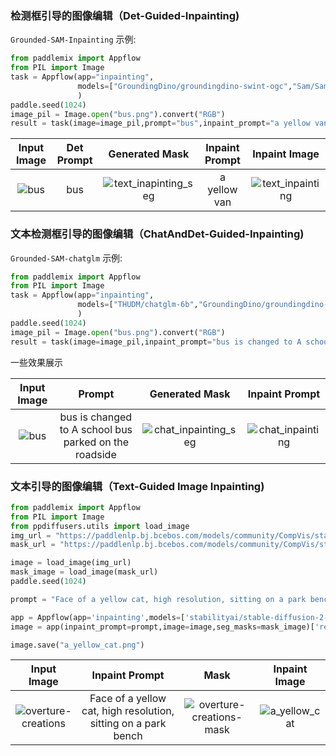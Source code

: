 

### 检测框引导的图像编辑（Det-Guided-Inpainting)

`Grounded-SAM-Inpainting` 示例:

```python
from paddlemix import Appflow
from PIL import Image
task = Appflow(app="inpainting",
               models=["GroundingDino/groundingdino-swint-ogc","Sam/SamVitH-1024","stabilityai/stable-diffusion-2-inpainting"]
               )
paddle.seed(1024)
image_pil = Image.open("bus.png").convert("RGB")
result = task(image=image_pil,prompt="bus",inpaint_prompt="a yellow van")
```
<div align="center">

| Input Image | Det Prompt | Generated Mask | Inpaint Prompt | Inpaint Image |
|:----:|:----:|:----:|:----:|:----:|
| ![bus](https://github.com/LokeZhou/PaddleMIX/assets/13300429/95f73037-097e-4712-95be-17d5ca489f11) | bus | ![text_inapinting_seg](https://github.com/LokeZhou/PaddleMIX/assets/13300429/5b68fc15-aebe-4e05-b420-edd6989a66ef)| a yellow van | ![text_inpainting](https://github.com/LokeZhou/PaddleMIX/assets/13300429/451da53c-3b7d-4a9d-8063-01a92eae0768)|

</div>


### 文本检测框引导的图像编辑（ChatAndDet-Guided-Inpainting)
`Grounded-SAM-chatglm` 示例:

```python
from paddlemix import Appflow
from PIL import Image
task = Appflow(app="inpainting",
               models=["THUDM/chatglm-6b","GroundingDino/groundingdino-swint-ogc","Sam/SamVitH-1024","stabilityai/stable-diffusion-2-inpainting"]
               )
paddle.seed(1024)
image_pil = Image.open("bus.png").convert("RGB")
result = task(image=image_pil,inpaint_prompt="bus is changed to A school bus parked on the roadside")
```

一些效果展示

<div align="center">

| Input Image | Prompt | Generated Mask | Inpaint Prompt |
|:----:|:----:|:----:|:----:|
| ![bus](https://github.com/LokeZhou/PaddleMIX/assets/13300429/95f73037-097e-4712-95be-17d5ca489f11) |  bus is changed to A school bus parked on the roadside | ![chat_inpainting_seg](https://github.com/LokeZhou/PaddleMIX/assets/13300429/dedf9943-6ef2-42df-b4ad-b8336208b283)| ![chat_inpainting](https://github.com/LokeZhou/PaddleMIX/assets/13300429/1e3c2cdb-8202-41ee-acc9-b56e6b53005c)|

</div>

### 文本引导的图像编辑（Text-Guided Image Inpainting)

```python
from paddlemix import Appflow
from PIL import Image
from ppdiffusers.utils import load_image
img_url = "https://paddlenlp.bj.bcebos.com/models/community/CompVis/stable-diffusion-v1-4/overture-creations.png"
mask_url = "https://paddlenlp.bj.bcebos.com/models/community/CompVis/stable-diffusion-v1-4/overture-creations-mask.png"

image = load_image(img_url)
mask_image = load_image(mask_url)
paddle.seed(1024)

prompt = "Face of a yellow cat, high resolution, sitting on a park bench"

app = Appflow(app='inpainting',models=['stabilityai/stable-diffusion-2-inpainting'])
image = app(inpaint_prompt=prompt,image=image,seg_masks=mask_image)['result']

image.save("a_yellow_cat.png")
```

<div align="center">

| Input Image | Inpaint Prompt | Mask | Inpaint Image |
|:----:|:----:|:----:|:----:|
| ![overture-creations](https://github.com/LokeZhou/PaddleMIX/assets/13300429/fe13b5f6-e773-41c2-9660-3b2747575fc1) | Face of a yellow cat, high resolution, sitting on a park bench|![overture-creations-mask](https://github.com/LokeZhou/PaddleMIX/assets/13300429/8c3dbb3a-5a32-4c22-b66e-7b82fcd18b77) |![a_yellow_cat](https://github.com/LokeZhou/PaddleMIX/assets/13300429/094ba90a-35c0-4a50-ac1f-6e0ce91ea931) |

</div>



